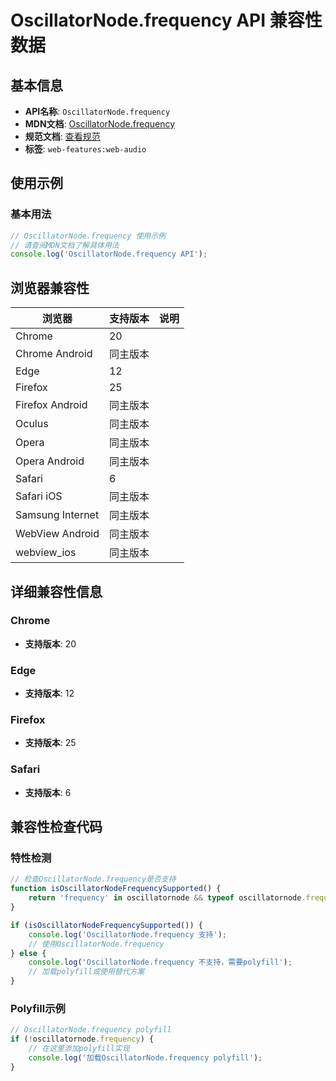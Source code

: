# OscillatorNode.frequency API 兼容性数据

## 基本信息

- **API名称**: `OscillatorNode.frequency`
- **MDN文档**: [OscillatorNode.frequency](https://developer.mozilla.org/docs/Web/API/OscillatorNode/frequency)
- **规范文档**: [查看规范](https://webaudio.github.io/web-audio-api/#dom-oscillatornode-frequency)
- **标签**: `web-features:web-audio`

## 使用示例

### 基本用法

```javascript
// OscillatorNode.frequency 使用示例
// 请查阅MDN文档了解具体用法
console.log('OscillatorNode.frequency API');
```

## 浏览器兼容性

| 浏览器 | 支持版本 | 说明 |
|--------|----------|------|
| Chrome | 20 |  |
| Chrome Android | 同主版本 |  |
| Edge | 12 |  |
| Firefox | 25 |  |
| Firefox Android | 同主版本 |  |
| Oculus | 同主版本 |  |
| Opera | 同主版本 |  |
| Opera Android | 同主版本 |  |
| Safari | 6 |  |
| Safari iOS | 同主版本 |  |
| Samsung Internet | 同主版本 |  |
| WebView Android | 同主版本 |  |
| webview_ios | 同主版本 |  |

## 详细兼容性信息

### Chrome

- **支持版本**: 20

### Edge

- **支持版本**: 12

### Firefox

- **支持版本**: 25

### Safari

- **支持版本**: 6

## 兼容性检查代码

### 特性检测

```javascript
// 检查OscillatorNode.frequency是否支持
function isOscillatorNodeFrequencySupported() {
    return 'frequency' in oscillatornode && typeof oscillatornode.frequency === 'function';
}

if (isOscillatorNodeFrequencySupported()) {
    console.log('OscillatorNode.frequency 支持');
    // 使用OscillatorNode.frequency
} else {
    console.log('OscillatorNode.frequency 不支持，需要polyfill');
    // 加载polyfill或使用替代方案
}
```

### Polyfill示例

```javascript
// OscillatorNode.frequency polyfill
if (!oscillatornode.frequency) {
    // 在这里添加polyfill实现
    console.log('加载OscillatorNode.frequency polyfill');
}
```

